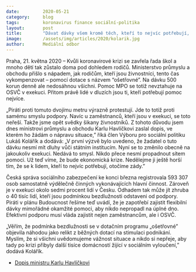 ```yaml
---
date:         2020-05-21
category:     blog
tags:         koronavirus finance sociální-politika
layout:       post
title:        "Dávat dávky všem kromě těch, kteří to nejvíc potřebují, je nemravné, píše Pirát Kolářík ministru Havlíčkovi"
image:        /assets/img/articles/2020/kolarik.jpg
author:       Mediální odbor
---  
```



Praha, 21. května 2020 – Kvůli koronavirové krizi se zavřela řada škol a mnoho dětí tak zůstalo doma pod dohledem rodičů. Ministerstvo průmyslu a obchodu přišlo s nápadem, jak rodičům, kteří jsou živnostníci, tento čas vykompenzovat – pomocí dotace s názvem “ošetřovné”. Na dávku 500 korun denně ale nedosáhnou všichni. Pomoc MPO se totiž nevztahuje na OSVČ v exekuci. Přitom právě lidé v dluzích jsou ti, kteří potřebují pomoc nejvíce. 

„Piráti proti tomuto dvojímu metru výrazně protestují. Jde to totiž proti samému smyslu podpory. Navíc u zaměstnanců, kteří jsou v exekuci, se toto neřeší. Takže jsme opět svědky šikany živnostníků. Z tohoto důvodu jsem dnes ministrovi průmyslu a obchodu Karlu Havlíčkovi zaslal dopis, ve kterém ho žádám o nápravu situace,” říká člen Výboru pro sociální politiku Lukáš Kolářík a dodává: „V první výzvě bylo uvedeno, že žadatel o tuto dávku nesmí mít dluhy vůči státním institucím. Nyní se to změnilo obecně na jakoukoliv exekuci. Nedává to smysl. Nikdo přece nesmí propadnout sítem pomoci. Už teď víme, že bude ekonomická krize. Nedělejme ji ještě horší tím, že se k lidem, kteří to nejvíc potřebují, otočíme zády.”

Česká správa sociálního zabezpečení ke konci března registrovala 593 307 osob samostatně výdělečně činných vykonávajících hlavní činnost. Zároveň je v exekuci okolo sedmi procent lidí v Česku. Odhadem tak může jít zhruba o 40 tisíc lidí, kteří jsou podmínkou bezdlužnosti odstaveni od podpory. Piráti v plánu Budoucnost řešíme teď uvádí, že je zapotřebí zajistit flexibilní dávky mimořádné okamžité pomoci, aby nikdo nepropadl na úplné dno. Efektivní podporu musí vláda zajistit nejen zaměstnancům, ale i OSVČ. 

„Věřím, že podmínka bezdlužnosti se v dotačním programu „ošetřovné” objevila náhodou jako relikt z běžných dotací na stimulaci podnikání. Myslím, že si všichni uvědomujeme vážnost situace a nikdo si nepřeje, aby tady po krizi přibyly další tisíce domácností žijící v sociálním vyloučení,” dodává Kolářík.

* [Dopis ministru Karlu Havlíčkovi](https://pirati.cz/assets/pdf/exekuce-osvc-dopis.pdf) 
